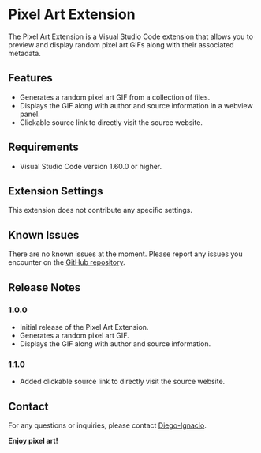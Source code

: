 # Pixel Art Extension

The Pixel Art Extension is a Visual Studio Code extension that allows you to preview and display random pixel art GIFs along with their associated metadata.

## Features

- Generates a random pixel art GIF from a collection of files.
- Displays the GIF along with author and source information in a webview panel.
- Clickable source link to directly visit the source website.


## Requirements

- Visual Studio Code version 1.60.0 or higher.

## Extension Settings

This extension does not contribute any specific settings.

## Known Issues

There are no known issues at the moment. Please report any issues you encounter on the [GitHub repository](https://github.com/dunkel000/pixelart).

## Release Notes

### 1.0.0

- Initial release of the Pixel Art Extension.
- Generates a random pixel art GIF.
- Displays the GIF along with author and source information.

### 1.1.0

- Added clickable source link to directly visit the source website.



## Contact

For any questions or inquiries, please contact [Diego-Ignacio](mailto:dunkel000@gmail.com).

**Enjoy pixel art!**
